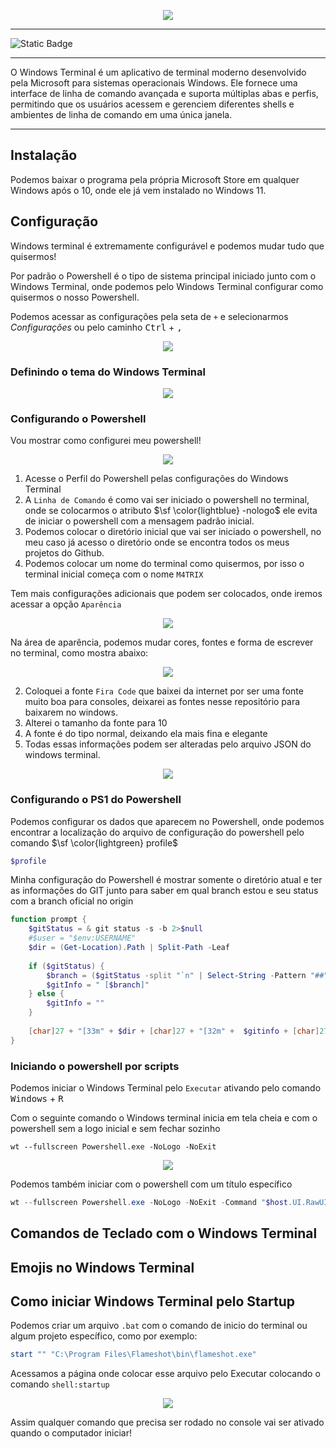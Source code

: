 <p align="center">
    <img src="images/Windows-Terminal.gif">
</p>

---

![Static Badge](https://img.shields.io/badge/1.17.11461.0-blue?logo=windowsterminal&label=Windows%20Terminal&labelColor=black)

---

O Windows Terminal é um aplicativo de terminal moderno desenvolvido pela Microsoft para sistemas operacionais Windows. Ele fornece uma interface de linha de comando avançada e suporta múltiplas abas e perfis, permitindo que os usuários acessem e gerenciem diferentes shells e ambientes de linha de comando em uma única janela.

---

## Instalação

Podemos baixar o programa pela própria Microsoft Store em qualquer Windows após o 10, onde ele já vem instalado no Windows 11.

## Configuração

Windows terminal é extremamente configurável e podemos mudar tudo que quisermos!

Por padrão o Powershell é o tipo de sistema principal iniciado junto com o Windows Terminal, onde podemos pelo Windows Terminal configurar como quisermos o nosso Powershell.

Podemos acessar as configurações pela seta de `+` e selecionarmos _Configurações_ ou pelo caminho <kbd>Ctrl</kbd> + <kbd>,</kbd>

<p align="center">
    <img src="images/1-Acessar-config.png">
</p>

### Definindo o tema do Windows Terminal

<p align="center">
    <img src="images/2-Tema-Escuro.png">
</p>

### Configurando o Powershell

Vou mostrar como configurei meu powershell!

<p align="center">
    <img src="images/3-config-powershell.png">
<p>

1. Acesse o Perfil do Powershell pelas configurações do Windows Terminal
2. A `Linha de Comando` é como vai ser iniciado o powershell no terminal, onde se colocarmos o atributo $\sf \color{lightblue} -nologo$ ele evita de iniciar o powershell com a mensagem padrão inicial.
3. Podemos colocar o diretório inicial que vai ser iniciado o powershell, no meu caso já acesso o diretório onde se encontra todos os meus projetos do Github.
4. Podemos colocar um nome do terminal como quisermos, por isso o terminal inicial começa com o nome `M4TRIX`


Tem mais configurações adicionais que podem ser colocados, onde iremos acessar a opção `Aparência`

<p align="center">
    <img src="images/4-acessar-powershell-aparencia.png">
<p>

Na área de aparência, podemos mudar cores, fontes e forma de escrever no terminal, como mostra abaixo:

<p align="center">
    <img src="images/5-fonte-no-powershell.png">
<p>

2. Coloquei a fonte `Fira Code` que baixei da internet por ser uma fonte muito boa para consoles, deixarei as fontes nesse repositório para baixarem no windows.
3. Alterei o tamanho da fonte para 10
4. A fonte é do tipo normal, deixando ela mais fina e elegante
5. Todas essas informações podem ser alteradas pelo arquivo JSON do windows terminal.

<p align="center">
    <img src="images/6-configuracao-em-formato-JSON.png">
<p>

### Configurando o PS1 do Powershell

Podemos configurar os dados que aparecem no Powershell, onde podemos encontrar a localização do arquivo de configuração do powershell pelo comando $\sf \color{lightgreen} profile$

```powershell
$profile
```

Minha configuração do Powershell é mostrar somente o diretório atual e ter as informações do GIT junto para saber em qual branch estou e seu status com a branch oficial no origin


```powershell
function prompt {
    $gitStatus = & git status -s -b 2>$null
    #$user = "$env:USERNAME"
    $dir = (Get-Location).Path | Split-Path -Leaf
    
    if ($gitStatus) {
        $branch = ($gitStatus -split "`n" | Select-String -Pattern "##")[0] -replace "## "
        $gitInfo = " [$branch]"
    } else {
        $gitInfo = ""
    }
    
    [char]27 + "[33m" + $dir + [char]27 + "[32m" +  $gitinfo + [char]27 + "[0m" + " > "
}
```

### Iniciando o powershell por scripts

Podemos iniciar o Windows Terminal pelo `Executar` ativando pelo comando <kbd>Windows</kbd> + <kbd>R</kbd>

Com o seguinte comando o Windows terminal inicia em tela cheia e com o powershell sem a logo inicial e sem fechar sozinho

```shell
wt --fullscreen Powershell.exe -NoLogo -NoExit
```

<p align="center">
    <img src="images/6-executar.png">
</p>

Podemos também iniciar com o powershell com um título específico

```powershell
wt --fullscreen Powershell.exe -NoLogo -NoExit -Command "$host.UI.RawUI.WindowTitle = 'Jarbas'"
```

## Comandos de Teclado com o Windows Terminal



## Emojis no Windows Terminal

## Como iniciar Windows Terminal pelo Startup

Podemos criar um arquivo `.bat` com o comando de inicio do terminal ou algum projeto específico, como por exemplo:

```powershell
start "" "C:\Program Files\Flameshot\bin\flameshot.exe"
```

Acessamos a página onde colocar esse arquivo pelo Executar colocando o comando `shell:startup`

<p align="center">
    <img src="images/8-shell-startup.png">
</p>

Assim qualquer comando que precisa ser rodado no console vai ser ativado quando o computador iniciar!
